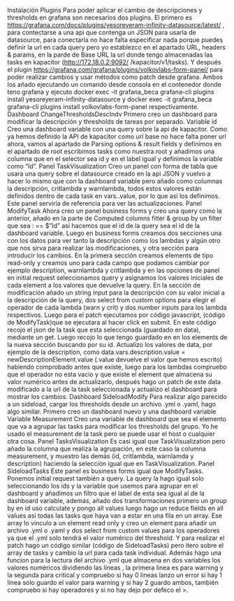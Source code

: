 Instalación Plugins
Para poder aplicar el cambio de descripciones y thresholds en grafana son necesarios dos plugins. El primero es https://grafana.com/docs/plugins/yesoreyeram-infinity-datasource/latest/ , para contectarse a una api que contenga un JSON para usarla de datasource, para conectarla no hace falta especificar nada porque puedes definir la url en cada query pero yo establezco en el apartado URL, headers & params, en la parde de Base URL la url donde tengo almacenadas las tasks en kapacitor (http://172.18.0.2:9092/ /kapacitor/v1/tasks). Y después el plugin https://grafana.com/grafana/plugins/volkovlabs-form-panel/ para poder realizar cambios y usar métodos como patch desde grafana. Ambos los añado ejecutando un comando desde consola en el contenedor donde teno grafana y ejecuto docker exec -it grafana_beca grafana-cli plugins install yesoreyeram-infinity-datasource y docker exec -it grafana_beca grafana-cli plugins install volkovlabs-form-panel respectivamente.
Dashboard ChangeThresholdsDescIndv
Primero creo un dashboard para modificar la descripción y thresholds de tareas por separado.
Variable id
Creo una dashboard variable con una query sobre la api de kapacitor. Como ya hemos definido la API de kapacitor como url base no hace falta poner url ahora, vamos al apartado de Parsing options & result fields y definimos en el apartado de root escribimos tasks como nuestra root y añadimos una columna que en el selector sea id y en el label igual y definimos la variable como “Id”.
Panel TaskVisualization
 Creo un panel con forma de tabla que usara una query sobre el datasource creado en la api JSON y vuelvo a hacer lo mismo que con la dashboard variable pero añado como columnas la descripción, critlambda y warnlambda, todos estos valores están definidos dentro de cada task en vars.<su nombre>.value, por lo que así los definimos. Este panel serviría de referencia para ver las actualizaciones.
Panel ModifyTask
Ahora creo un panel business forms y creo una query como la anterior, añado en la parte de Computed columns filter & group by un filter que sea : <label al id> == $”Id” así hacemos que el id de la query sea el id de la dashboard variable. Luego en business forms creamos dos secciones una con los datos para ver tanto la descripción como los lambdas y algún otro que nos sirva para realizar las modificaciones, y otra sección para introducir los cambios. En la primera sección creamos elements de tipo read-only y creamos uno para cada campo que podamos cambiar por ejemplo description, warnlambda y critlambda y en las opciones de panel en initial request seleccionamos query y asignamos los valores iniciales de cada element a los valores que devuelve la query.
En la sección de modificación añado un string input para la descripción con su valor inicial a la descripción de la query, dos select from custom options para elegir el operador de cada lambda (warn y crit) y dos number inputs para los lambda respectivos.
Luego para el patch ejecutamos por código javascript, (código de ModifyTask)que se ejecutara al hacer click en submit. En este código recojo el json de la task que esta seleccionada (guardado en data), mediante un get. Luego recojo lo que tengo guardado en en los elements de la nueva sección buscando por su id. Actualizo los valores de data, por ejemplo de la description, como data.vars.description.value = newDescriptionElement.value (.value devuelve el valor que hemos escrito) habiendo comprobado antes que existe, luego para los lambdas compruebo que el operador no esta vacio y que existe el element que almacena su valor numérico antes de actualizarlo, después hago un patch de este data modificado a la url de la task seleccionada y actualizo el dashboard para mostrar los cambios.
Dashboard SideloadModify
Para realizar algo parecido a un sideload, cargar los thresholds desde un archivo .yml o .yaml, hago algo similar. Primero creo un dashboard nuevo y una dashboard variable
Variable Measurement
Creo una variable de dashboard que sea el elemento que va a agrupar las tasks para modificar los thresholds del grupo. Yo he usado el measurement de la task pero se puede usar el host o cualquier otra cosa.
Panel TasksVisualization
Es casi igual que TaskVisualization pero añado la columna que realiza la agrupación, en este caso la columna measurement, y muestro las demás (id, critlambda, warnlamda y description) haciendo la selección igual que en TaskVisualization.
Panel SideloadTasks
Este panel es business forms igual que ModifyTasks. Ponemos initial request también a query.
La query la hago igual solo seleccionando los ids y la variable que usemos para agrupar en el dashboard y añadimos un filtro que el label de esta sea igual al de la dashboard variable, además, añado dos transformaciones primero un group by en id uso calculate y pongo all values luego hago un reduce fields en all values así todas las tasks que haya van a estar en una fila en un array. Ese array lo vinculo a un element read only y creo un element para añadir un archivo .yml o .yaml y dos select from custom values para los operadores ya que el .yml solo tendrá el valor numérico del threshold. Y para realizar el patch hago un código similar (código de SideloadTasks) pero itero sobre el array de tasks y cambio la url para cada task individual. Además hago una funcion para la lectura del archivo .yml que almacena en dos variables los valores numéricos dividiendo las líneas , la primera linea es para warning y la segunda para critical y compruebo si hay 0 lineas lanzo un error si hay 1 linea solo guardo el valor para warning y si hay 2 guardo ambos, también compruebo si hay operadores y si no hay dejo por defeco el >.
